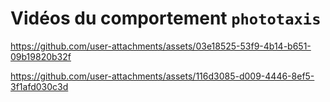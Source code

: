 # Vidéos du comportement `phototaxis`

https://github.com/user-attachments/assets/03e18525-53f9-4b14-b651-09b19820b32f

https://github.com/user-attachments/assets/116d3085-d009-4446-8ef5-3f1afd030c3d
